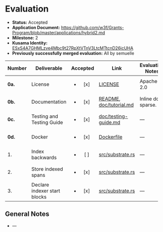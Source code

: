 # Evaluation

- **Status:** Accepted
- **Application Document:** https://github.com/w3f/Grants-Program/blob/master/applications/hybrid2.md
- **Milestone:** 2
- **Kusama Identity:** [ESxS4A7GHMLzve4Mbc9t27RpXtVTnV3LtcMTtcnD26jcUHA](https://polkascan.io/pre/kusama/account/ESxS4A7GHMLzve4Mbc9t27RpXtVTnV3LtcMTtcnD26jcUHA)
- **Previously successfully merged evaluation:** All by semuelle

| Number | Deliverable | Accepted | Link | Evaluation Notes |
| ------ | ----------- | :------: | ---- |----------------- |
| **0a.** | License | <ul><li>[x] </li></ul> | [LICENSE](https://github.com/hybrid-explorer/hybrid-indexer/blob/2ecb03c5a6114131a8d0f7aff2b5b9b6854b2d69/LICENSE) | Apache 2.0 |
| **0b.** | Documentation | <ul><li>[x] </li></ul> | [README](https://github.com/hybrid-explorer/hybrid-indexer/blob/2ecb03c5a6114131a8d0f7aff2b5b9b6854b2d69/README.md), [doc/tutorial.md](https://github.com/hybrid-explorer/hybrid-indexer/blob/2ecb03c5a6114131a8d0f7aff2b5b9b6854b2d69/doc/tutorial.md) | Inline docs sparse. |
| **0c.** | Testing and Testing Guide | <ul><li>[x] </li></ul> | [doc/testing-guide.md](https://github.com/hybrid-explorer/hybrid-indexer/blob/2ecb03c5a6114131a8d0f7aff2b5b9b6854b2d69/doc/testing-guide.md) | — |
| **0d.** | Docker | <ul><li>[x] </li></ul> | [Dockerfile](https://github.com/hybrid-explorer/polkadot-indexer/blob/dd104de26c5d625210ff33e0167cf2a7b3d4f71e/Dockerfile) | — |
| 1. | Index backwards | <ul><li>[ ] </li></ul> | [src/substrate.rs](https://github.com/hybrid-explorer/hybrid-indexer/blob/2ecb03c5a6114131a8d0f7aff2b5b9b6854b2d69/src/substrate.rs#L684) | — |
| 2. | Store indexed spans | <ul><li>[x] </li></ul> | [src/substrate.rs](https://github.com/hybrid-explorer/hybrid-indexer/blob/2ecb03c5a6114131a8d0f7aff2b5b9b6854b2d69/src/substrate.rs#L784) | — |
| 3. | Declare indexer start blocks | <ul><li>[x] </li></ul> | [src/substrate.rs](https://github.com/hybrid-explorer/hybrid-indexer/blob/2ecb03c5a6114131a8d0f7aff2b5b9b6854b2d69/src/substrate.rs#L594) | — |


## General Notes

- —
